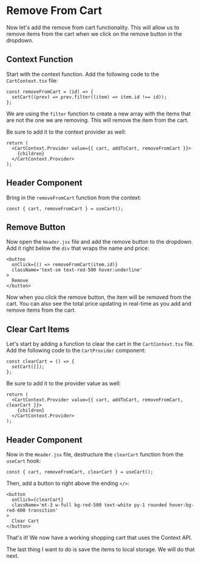 # Remove From Cart

Now let's add the remove from cart functionality. This will allow us to remove items from the cart when we click on the remove button in the dropdown.

## Context Function

Start with the context function. Add the following code to the `CartContext.tsx` file:

```tsx
const removeFromCart = (id) => {
  setCart((prev) => prev.filter((item) => item.id !== id));
};
```

We are using the `filter` function to create a new array with the items that are not the one we are removing. This will remove the item from the cart.

Be sure to add it to the context provider as well:

```tsx
return (
  <CartContext.Provider value={{ cart, addToCart, removeFromCart }}>
    {children}
  </CartContext.Provider>
);
```

## Header Component

Bring in the `removeFromCart` function from the context:

```tsx
const { cart, removeFromCart } = useCart();
```

## Remove Button

Now open the `Header.jsx` file and add the remove button to the dropdown. Add it right below the `div` that wraps the name and price:

```tsx
<button
  onClick={() => removeFromCart(item.id)}
  className='text-sm text-red-500 hover:underline'
>
  Remove
</button>
```

Now when you click the remove button, the item will be removed from the cart. You can also see the total price updating in real-time as you add and remove items from the cart.

## Clear Cart Items


Let's start by adding a function to clear the cart in the `CartContext.tsx` file. Add the following code to the `CartProvider` component:

```tsx
const clearCart = () => {
  setCart([]);
};
```

Be sure to add it to the provider value as well:

```tsx
return (
  <CartContext.Provider value={{ cart, addToCart, removeFromCart, clearCart }}>
    {children}
  </CartContext.Provider>
);
```

## Header Component

Now in the `Header.jsx` file, destructure the `clearCart` function from the `useCart` hook:

```tsx
const { cart, removeFromCart, clearCart } = useCart();
```

Then, add a button to right above the ending `</>`:

```tsx
<button
  onClick={clearCart}
  className='mt-3 w-full bg-red-500 text-white py-1 rounded hover:bg-red-600 transition'
>
  Clear Cart
</button>
```

That's it! We now have a working shopping cart that uses the Context API.

The last thing I want to do is save the items to local storage. We will do that next.
